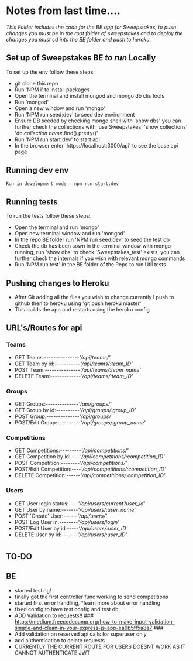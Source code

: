 # Notes from last time....

*This Folder includes the code for the BE app for Sweepstakes, to push changes you must be in the root folder of sweepstakes and to deploy the changes you must cd into the BE folder and push to heroku.*

## Set up of Sweepstakes BE *to run* Locally

To set up the env follow these steps:
- git clone this repo
- Run 'NPM i' to install packages
- Open the terminal and install mongod and mongo db clis tools
- Run 'mongod'
- Open a new window and run 'mongo'
- Run 'NPM run seed:dev' to seed dev environment
- Ensure DB seeded by checking mongo shell with 'show dbs' you can further check the collections with 
	'use Sweepstakes'
	'show collections'
	'db.*collection name*.find().pretty()'
- Run 'NPM run start:dev' to start api
- In the browser enter 'https://localhost:3000/api' to see the base api page

## Running dev env

```bash
Run in development mode - npm run start:dev
```

## Running tests

To run the tests follow these steps:
- Open the terminal and run 'mongo'
- Open new terminal window and run 'mongod'
- In the repo BE folder run 'NPM run seed:dev' to seed the test db
- Check the db has been sown in the terminal window with mongo running, run 'show dbs' to check 'Sweepstakes_test' exists, you can further check the internals if you wish with relevant mongo commands
- Run 'NPM run test' in the BE folder of the Repo to run Util tests

## Pushing changes to Heroku
- After Git adding all the files you wish to change currently I push to github then to heroku using 'git push heroku master'
- This builds the app and restarts using the heroku config


## URL's/Routes for api
### Teams
- GET Teams:---------------*'/api/teams/'*
- GET Team by id:-----------*'/api/teams/:team_ID'*
- POST Team:---------------*'/api/teams/:team_name'*
- DELETE Team:-------------*'/api/teams/:team_ID'*

### Groups
- GET Groups:--------------*'/api/groups/'*
- GET Group by id:----------*'/api/groups/:group_ID'*
- POST Group:--------------*'/api/groups/'*
- POST/Edit Group:----------*'/api/groups/:group_name'*

### Competitions
- GET Competitions:---------*'/api/competitions/'*
- GET Competition by id:----*'/api/competitions/:competition_ID'*
- POST Competition:--------*'/api/competitions/'*
- POST/Edit Competition:----*'/api/competitions/:competition_ID'*
- DELETE Competition:------*'/api/competitions/:competition_ID'*


### Users
- GET User login status:----*'/api/users/current?user_id'*
- GET User by name:-------*'/api/users/:user_name'*
- POST 'Create' User:------*'/api/users/'*
- POST Log User in:--------*'/api/users/login'*
- POST/Edit User by id:-----*'/api/users/:user_ID'*
- DELETE User by id:-------*'/api/users/:user_ID'*

#

## TO-DO

## BE

- started testing!
- finally got the first controller func working to send competitions
- started first error handling, *learn more about error handling
- fixed config to have test config and test db
- ADD Validation to requests!! ### https://medium.freecodecamp.org/how-to-make-input-validation-simple-and-clean-in-your-express-js-app-ea9b5ff5a8a7 ###
- Add validation on reserved api calls for superuser only 
- add authentication to delete requests
- CURRENTLY THE CURRENT ROUTE FOR USERS DOESNT WORK AS IT CANNOT AUTHENTICATE JWT

#